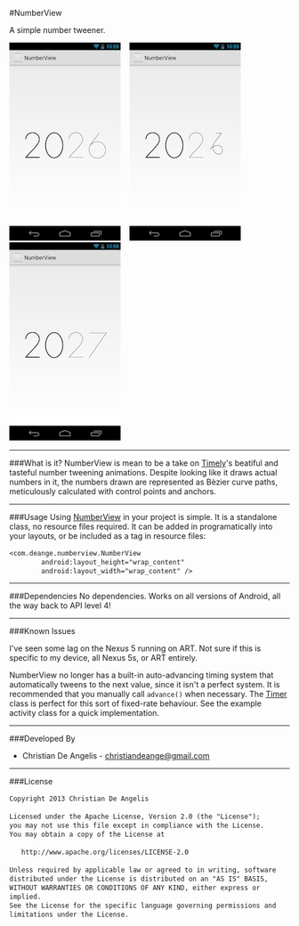 #NumberView

A simple number tweener.

![First frame](design/frame1.png)&nbsp;&nbsp;&nbsp;&nbsp;![Transitioning to the next time](design/frame2.png)&nbsp;&nbsp;&nbsp;&nbsp;![A completed loop cycle](design/frame3.png)


---
###What is it?
NumberView is mean to be a take on [Timely][1]'s beatiful and tasteful number tweening animations. Despite looking like it draws actual numbers in it, the numbers drawn are represented as Bèzier curve paths, meticulously calculated with control points and anchors.

---
###Usage
Using [NumberView][2] in your project is simple. It is a standalone class, no resource files required. It can be added in programatically into your layouts, or be included as a tag in resource files:

```
<com.deange.numberview.NumberView
        android:layout_height="wrap_content"
        android:layout_width="wrap_content" />
```

---
###Dependencies
No dependencies. Works on all versions of Android, all the way back to API level 4!

---
###Known Issues

I've seen some lag on the Nexus 5 running on ART. Not sure if this is specific to my device, all Nexus 5s, or ART entirely.

NumberView no longer has a built-in auto-advancing timing system that automatically tweens to the next value, since it isn't a perfect system. It is recommended that you manually call `advance()` when necessary. The [Timer][3] class is perfect for this sort of fixed-rate behaviour. See the example activity class for a quick implementation.

---
###Developed By
- Christian De Angelis - <christiandeange@gmail.com>

---
###License
```
Copyright 2013 Christian De Angelis

Licensed under the Apache License, Version 2.0 (the "License");
you may not use this file except in compliance with the License.
You may obtain a copy of the License at

   http://www.apache.org/licenses/LICENSE-2.0

Unless required by applicable law or agreed to in writing, software
distributed under the License is distributed on an "AS IS" BASIS,
WITHOUT WARRANTIES OR CONDITIONS OF ANY KIND, either express or implied.
See the License for the specific language governing permissions and
limitations under the License.
```

[1]: https://play.google.com/store/apps/details?id=ch.bitspin.timely&hl=en
[2]: https://github.com/cdeange/NumberView/blob/master/NumberView/src/main/java/com/deange/numberview/NumberView.java
[3]: http://developer.android.com/reference/java/util/Timer.html
